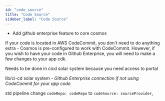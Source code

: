 ```yaml
---
id: "code_source"
title: "Code Source"
sidebar_label: "Code Source"
---
```


- Add github enterprise feature to core cosmos

If your code is located in AWS CodeCommit, you don't need to do anything extra - Cosmos is pre-configured to work with CodeCommit. However, if you wish to have your code in Github Enterprise, you will need to make a few changes to your app cdk.

Needs to be done in cicd solar system because you need access to portal

lib/ci-cd solar system - _Github Enterprise connection if not using CodeCommit for your app code_

std pipeline change `codeRepo: codeRepo` to `codeSource: sourceProvider`,

